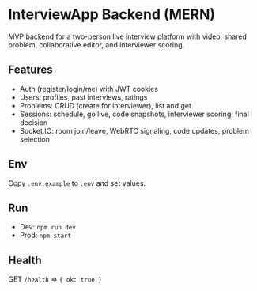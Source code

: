 # InterviewApp Backend (MERN)

MVP backend for a two-person live interview platform with video, shared problem, collaborative editor, and interviewer scoring.

## Features
- Auth (register/login/me) with JWT cookies
- Users: profiles, past interviews, ratings
- Problems: CRUD (create for interviewer), list and get
- Sessions: schedule, go live, code snapshots, interviewer scoring, final decision
- Socket.IO: room join/leave, WebRTC signaling, code updates, problem selection

## Env
Copy `.env.example` to `.env` and set values.

## Run
- Dev: `npm run dev`
- Prod: `npm start`

## Health
GET `/health` => `{ ok: true }`
